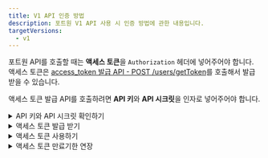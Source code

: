 ```yaml
---
title: V1 API 인증 방법
description: 포트원 V1 API 사용 시 인증 방법에 관한 내용입니다.
targetVersions:
  - v1
---
```


포트원 API를 호출할 때는 **액세스 토큰**을 `Authorization` 헤더에 넣어주어야 합니다.\
액세스 토큰은 [access\_token 발급 API - POST /users/getToken](https://developers.portone.io/schema/v1.openapi.yml)를 호출해서 발급받을 수 있습니다.

액세스 토큰 발급 API를 호출하려면 **API 키**와 **API 시크릿**을 인자로 넣어주어야 합니다.

<details>

<summary>API 키와 API 시크릿 확인하기</summary>

1. [관리자 콘솔 `상점・계정 관리` 화면](https://admin.portone.io/merchant) 접속
2. `내 식별코드・API Keys` 버튼 클릭

(이미지 첨부: API 키와 API 시크릿은 관리자 콘솔 → 상점・계정 관리 메뉴 → 내 식별코드・API Keys 모달을 열어서 확인하실 수 있습니다)

<div class="hint" data-style="danger">

**API 시크릿은 절대로 외부에 노출되어서는 안 되는 값**입니다.\
실제 구현에서 액세스 토큰 발급은 꼭 서버 사이드에서 해주세요.

</div>

</details>

<details>

<summary>액세스 토큰 발급 받기</summary>

[access\_token 발급 API - POST /users/getToken](https://developers.portone.io/schema/v1.openapi.yml) 호출

(이미지 첨부: /users/getToken API를 호출해서 액세스 토큰을 발급받습니다)

<div class="hint" data-style="info">

포트원 REST API 서버는 **Google Public NTP**의 시간과 동기화되고 있습니다.

</div>

<div class="hint" data-style="warning">

하위 상점 연동을 할 경우 액세스 토큰을 발급받을 때 **Agent 계정**의 **API 키** 와 **API 시크릿**을 사용해야 합니다.

[Agency & Tier 란?](https://developers.portone.io/opi/ko/support/agency-and-tier)

</div>

</details>

<details>

<summary>액세스 토큰 사용하기</summary>

발급받은 액세스 토큰은 다른 API를 호출할 때\
`Authorization` 헤더에 `Bearer <액세스 토큰>` 형식의 값을 넣어주면 됩니다.

자세한 내용은 [MDN - HTTP 인증 문서](https://developer.mozilla.org/ko/docs/Web/HTTP/Authentication)를 참고해주세요.

(관련 이미지 첨부)

<div class="hint" data-style="warning">

하위 상점 연동을 할 경우 포트원 API 호출시 `Tier` 헤더에 하위 상점 티어 코드를 입력해야 합니다.

[Agency & Tier 란?](https://developers.portone.io/opi/ko/support/agency-and-tier)

(관련 이미지 첨부)

</div>

</details>

<details>

<summary>액세스 토큰 만료기한 연장</summary>

만료된 액세스 토큰으로 API를 호출하면 `401 Unauthorized` 응답을 받습니다.\
액세스 토큰의 만료 기한은 발행시간부터 **30분**입니다.

- 기존 액세스 토큰이 만료되기 전 [access\_token 발급 API - POST /users/getToken](https://developers.portone.io/schema/v1.openapi.yml)를 다시 호출했을 경우
  - 기존 액세스 토큰이 반환됩니다.\
    **만료 기한이 1분 안쪽으로 남았을 때** 요청했다면 기존 액세스 토큰의 만료 기한이 **5분 연장**됩니다.

- 기존 액세스 토큰이 만료된 다음 [access\_token 발급 API - POST /users/getToken](https://developers.portone.io/schema/v1.openapi.yml)를 다시 호출했을 경우
  - 새로운 액세스 토큰이 반환됩니다.

(관련 이미지 첨부)

<div class="hint" data-style="info">

액세스 토큰의 재사용과 만료기한 5분 연장 동작방식은 다음과 같은 상황을 고려해서 설계되었습니다.

- 한 고객사에서 여러 대의 웹서버가 동시에 경쟁적으로 REST API(`/users/getToken`)를 호출하는 상황
- 한 고객사에서 여러 대의 웹서버가 시간 동기화 되어있지 않은 상황

</div>

</details>
